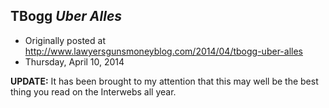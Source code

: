 ## TBogg <em>Uber Alles</em>

 * Originally posted at http://www.lawyersgunsmoneyblog.com/2014/04/tbogg-uber-alles
 * Thursday, April 10, 2014

**UPDATE:** It has been brought to my attention that this may well be the best thing you read on the Interwebs all year.